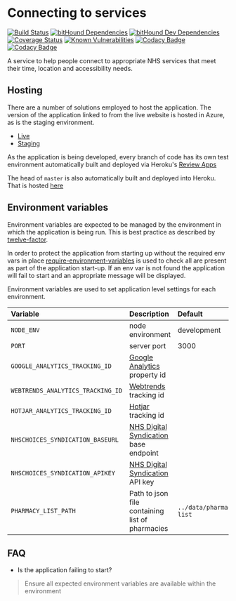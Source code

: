 # Connecting to services

[![Build Status](https://travis-ci.org/nhsuk/connecting-to-services.svg?branch=master)](https://travis-ci.org/nhsuk/connecting-to-services)
[![bitHound Dependencies](https://www.bithound.io/github/nhsuk/connecting-to-services/badges/dependencies.svg)](https://www.bithound.io/github/nhsuk/connecting-to-services/master/dependencies/npm)
[![bitHound Dev Dependencies](https://www.bithound.io/github/nhsuk/connecting-to-services/badges/devDependencies.svg)](https://www.bithound.io/github/nhsuk/connecting-to-services/master/dependencies/npm)
[![Coverage Status](https://coveralls.io/repos/github/nhsuk/connecting-to-services/badge.svg?branch=master)](https://coveralls.io/github/nhsuk/connecting-to-services?branch=master)
[![Known Vulnerabilities](https://snyk.io/test/github/nhsuk/connecting-to-services/badge.svg)](https://snyk.io/test/github/nhsuk/connecting-to-services)
[![Codacy Badge](https://api.codacy.com/project/badge/Coverage/cb52b7957b9748ff8f0d4fbfd12e7de6)](https://www.codacy.com/app/shunt7/connecting-to-services?utm_source=github.com&amp;utm_medium=referral&amp;utm_content=nhsuk/connecting-to-services&amp;utm_campaign=Badge_Coverage)
[![Codacy Badge](https://api.codacy.com/project/badge/Grade/cb52b7957b9748ff8f0d4fbfd12e7de6)](https://www.codacy.com/app/shunt7/connecting-to-services?utm_source=github.com&amp;utm_medium=referral&amp;utm_content=nhsuk/connecting-to-services&amp;utm_campaign=Badge_Grade)

A service to help people connect to appropriate NHS services that
meet their time, location and accessibility needs.

## Hosting

There are a number of solutions employed to host the application. The version of
the application linked to from the live website is hosted in Azure, as is the
staging environment.

* [Live](http://connecting-to-services.azurewebsites.net/)
* [Staging](http://connecting-to-services-staging.azurewebsites.net/)

As the application is being developed, every branch of code has its own test
environment automatically built and deployed via Heroku's
[Review Apps](https://devcenter.heroku.com/articles/github-integration-review-apps)

The head of `master` is also automatically built and deployed into Heroku.
That is hosted [here](https://connecting-to-services.herokuapp.com/)

## Environment variables

Environment variables are expected to be managed by the environment in which
the application is being run. This is best practice as described by
[twelve-factor](https://12factor.net/config).

In order to protect the application from starting up without the required
env vars in place [require-environment-variables](https://www.npmjs.com/package/require-environment-variables)
is used to check all are present as part of the application start-up. If
an env var is not found the application will fail to start and an appropriate
message will be displayed.

Environment variables are used to set application level settings for each
environment.

| Variable                         | Description                                                               | Default                  | Required |
|:---------------------------------|:--------------------------------------------------------------------------|:-------------------------|----------|
| `NODE_ENV`                       | node environment                                                          | development              |          |
| `PORT`                           | server port                                                               | 3000                     |          |
| `GOOGLE_ANALYTICS_TRACKING_ID`   | [Google Analytics](https://www.google.co.uk/analytics) property id        |                          |          |
| `WEBTRENDS_ANALYTICS_TRACKING_ID`| [Webtrends](https://www.webtrends.com/) tracking id                       |                          |          |
| `HOTJAR_ANALYTICS_TRACKING_ID`   | [Hotjar](https://www.hotjar.com/) tracking id                             |                          |          |
| `NHSCHOICES_SYNDICATION_BASEURL` | [NHS Digital Syndication](http://www.nhs.uk/aboutNHSChoices/professionals/syndication/Pages/Webservices.aspx) base endpoint | | y |
| `NHSCHOICES_SYNDICATION_APIKEY`  | [NHS Digital Syndication](http://www.nhs.uk/aboutNHSChoices/professionals/syndication/Pages/Webservices.aspx) API key | | y |
| `PHARMACY_LIST_PATH`             | Path to json file containing list of pharmacies                           | `../data/pharmacy-list` |      |

## FAQ

* Is the application failing to start?
> Ensure all expected environment variables are available within the environment
